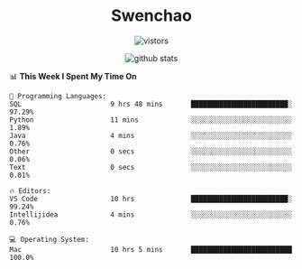 <h1 align="center">Swenchao</h3>

<p align="center">
  <img src="https://visitor-badge.glitch.me/badge?page_id=Swenchao" alt="vistors" />
</p>

<p align="center">
  <img src="https://github-readme-stats.vercel.app/api?username=Swenchao&count_private=true&show_icons=true&theme=vue-dark&hide_title=true" alt="github stats" />
</p>

<!--START_SECTION:waka-->
📊 **This Week I Spent My Time On** 

```text
💬 Programming Languages: 
SQL                      9 hrs 48 mins       ████████████████████████░   97.29% 
Python                   11 mins             ░░░░░░░░░░░░░░░░░░░░░░░░░   1.89% 
Java                     4 mins              ░░░░░░░░░░░░░░░░░░░░░░░░░   0.76% 
Other                    0 secs              ░░░░░░░░░░░░░░░░░░░░░░░░░   0.06% 
Text                     0 secs              ░░░░░░░░░░░░░░░░░░░░░░░░░   0.01%

🔥 Editors: 
VS Code                  10 hrs              ████████████████████████░   99.24% 
Intellijidea             4 mins              ░░░░░░░░░░░░░░░░░░░░░░░░░   0.76%

💻 Operating System: 
Mac                      10 hrs 5 mins       █████████████████████████   100.0%

```


<!--END_SECTION:waka-->
